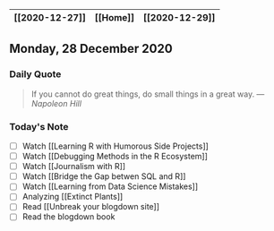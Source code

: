 | [[2020-12-27]] | [[Home]] | [[2020-12-29]] |
| :------------: | :------: | :------------: |

## Monday, 28 December 2020

### Daily Quote
> If you cannot do great things, do small things in a great way.
> &mdash; <cite>Napoleon Hill</cite>

### Today's Note

- [ ] Watch [[Learning R with Humorous Side Projects]]
- [ ] Watch [[Debugging Methods in the R Ecosystem]]
- [ ] Watch [[Journalism with R]]
- [ ] Watch [[Bridge the Gap betwen SQL and R]]
- [ ] Watch [[Learning from Data Science Mistakes]]
- [ ] Analyzing [[Extinct Plants]]
- [ ] Read [[Unbreak your blogdown site]]
- [ ] Read the blogdown book